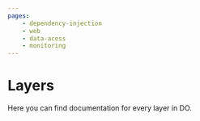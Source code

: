 ```yaml
---
pages:
    - dependency-injection
    - web
    - data-acess
    - monitoring
---
```


# Layers

Here you can find documentation for every layer in DO.

